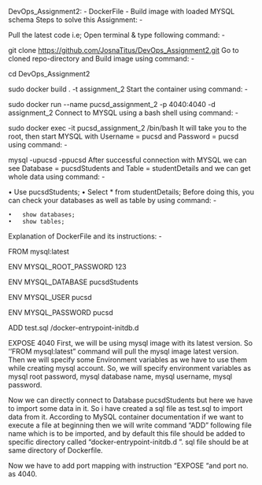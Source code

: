 DevOps_Assignment2: - DockerFile - Build image with loaded MYSQL schema
Steps to solve this Assignment: -

Pull the latest code i.e; Open terminal & type following command: -

  git clone https://github.com/JosnaTitus/DevOps_Assignment2.git
Go to cloned repo-directory and Build image using command: -

  cd DevOps_Assignment2
  
  sudo docker build . -t assignment_2
Start the container using command: -

  sudo docker run --name pucsd_assignment_2 -p 4040:4040 -d assignment_2
Connect to MYSQL using a bash shell using command: -

  sudo docker exec -it pucsd_assignment_2 /bin/bash
It will take you to the root, then start MYSQL with Username = pucsd and Password = pucsd using command: -

  mysql -upucsd -ppucsd
After successful connection with MYSQL we can see Database = pucsdStudents and Table = studentDetails and we can get whole data using command: -

•	Use pucsdStudents;
•	Select * from studentDetails;
Before doing this, you can check your databases as well as table by using command: -

    •	show databases; 
    •	show tables;
Explanation of DockerFile and its instructions: -

FROM mysql:latest 

ENV MYSQL_ROOT_PASSWORD 123 

ENV MYSQL_DATABASE pucsdStudents 

ENV MYSQL_USER pucsd 

ENV MYSQL_PASSWORD pucsd 

ADD test.sql /docker-entrypoint-initdb.d 

EXPOSE 4040
First, we will be using mysql image with its latest version. So ‘’FROM mysql:latest” command will pull the mysql image latest version. Then we will specify some Environment variables as we have to use them while creating mysql account. So, we will specify environment variables as mysql root password, mysql database name, mysql username, mysql password.

Now we can directly connect to Database pucsdStudents but here we have to import some data in it. So i have created a sql file as test.sql to import data from it. According to MySQL container documentation if we want to execute a file at beginning then we will write command “ADD” following file name which is to be imported, and by default this file should be added to specific directory called “docker-entrypoint-initdb.d ”. sql file should be at same directory of Dockerfile.

Now we have to add port mapping with instruction “EXPOSE “and port no. as 4040.
